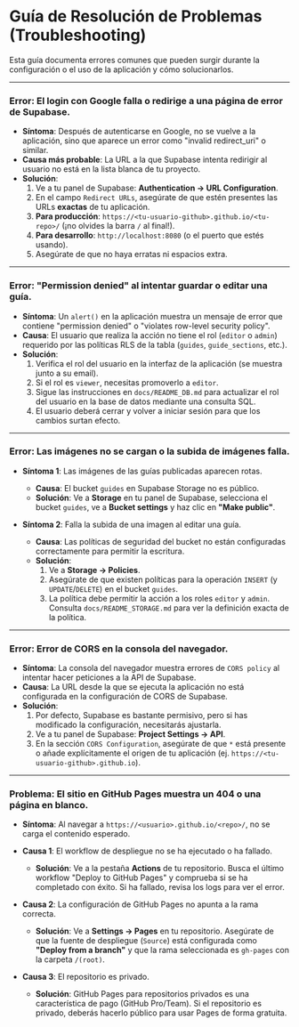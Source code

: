 # Guía de Resolución de Problemas (Troubleshooting)

Esta guía documenta errores comunes que pueden surgir durante la configuración o el uso de la aplicación y cómo solucionarlos.

---

### Error: El login con Google falla o redirige a una página de error de Supabase.

-   **Síntoma**: Después de autenticarse en Google, no se vuelve a la aplicación, sino que aparece un error como "invalid redirect_uri" o similar.
-   **Causa más probable**: La URL a la que Supabase intenta redirigir al usuario no está en la lista blanca de tu proyecto.
-   **Solución**:
    1.  Ve a tu panel de Supabase: **Authentication → URL Configuration**.
    2.  En el campo `Redirect URLs`, asegúrate de que estén presentes las URLs **exactas** de tu aplicación.
    3.  **Para producción**: `https://<tu-usuario-github>.github.io/<tu-repo>/` (¡no olvides la barra `/` al final!).
    4.  **Para desarrollo**: `http://localhost:8080` (o el puerto que estés usando).
    5.  Asegúrate de que no haya erratas ni espacios extra.

---

### Error: "Permission denied" al intentar guardar o editar una guía.

-   **Síntoma**: Un `alert()` en la aplicación muestra un mensaje de error que contiene "permission denied" o "violates row-level security policy".
-   **Causa**: El usuario que realiza la acción no tiene el rol (`editor` o `admin`) requerido por las políticas RLS de la tabla (`guides`, `guide_sections`, etc.).
-   **Solución**:
    1.  Verifica el rol del usuario en la interfaz de la aplicación (se muestra junto a su email).
    2.  Si el rol es `viewer`, necesitas promoverlo a `editor`.
    3.  Sigue las instrucciones en `docs/README_DB.md` para actualizar el rol del usuario en la base de datos mediante una consulta SQL.
    4.  El usuario deberá cerrar y volver a iniciar sesión para que los cambios surtan efecto.

---

### Error: Las imágenes no se cargan o la subida de imágenes falla.

-   **Síntoma 1**: Las imágenes de las guías publicadas aparecen rotas.
    -   **Causa**: El bucket `guides` en Supabase Storage no es público.
    -   **Solución**: Ve a **Storage** en tu panel de Supabase, selecciona el bucket `guides`, ve a **Bucket settings** y haz clic en **"Make public"**.

-   **Síntoma 2**: Falla la subida de una imagen al editar una guía.
    -   **Causa**: Las políticas de seguridad del bucket no están configuradas correctamente para permitir la escritura.
    -   **Solución**:
        1.  Ve a **Storage → Policies**.
        2.  Asegúrate de que existen políticas para la operación `INSERT` (y `UPDATE`/`DELETE`) en el bucket `guides`.
        3.  La política debe permitir la acción a los roles `editor` y `admin`. Consulta `docs/README_STORAGE.md` para ver la definición exacta de la política.

---

### Error: Error de CORS en la consola del navegador.

-   **Síntoma**: La consola del navegador muestra errores de `CORS policy` al intentar hacer peticiones a la API de Supabase.
-   **Causa**: La URL desde la que se ejecuta la aplicación no está configurada en la configuración de CORS de Supabase.
-   **Solución**:
    1.  Por defecto, Supabase es bastante permisivo, pero si has modificado la configuración, necesitarás ajustarla.
    2.  Ve a tu panel de Supabase: **Project Settings → API**.
    3.  En la sección `CORS Configuration`, asegúrate de que `*` está presente o añade explícitamente el origen de tu aplicación (ej. `https://<tu-usuario-github>.github.io`).

---

### Problema: El sitio en GitHub Pages muestra un 404 o una página en blanco.

-   **Síntoma**: Al navegar a `https://<usuario>.github.io/<repo>/`, no se carga el contenido esperado.
-   **Causa 1**: El workflow de despliegue no se ha ejecutado o ha fallado.
    -   **Solución**: Ve a la pestaña **Actions** de tu repositorio. Busca el último workflow "Deploy to GitHub Pages" y comprueba si se ha completado con éxito. Si ha fallado, revisa los logs para ver el error.

-   **Causa 2**: La configuración de GitHub Pages no apunta a la rama correcta.
    -   **Solución**: Ve a **Settings → Pages** en tu repositorio. Asegúrate de que la fuente de despliegue (`Source`) está configurada como **"Deploy from a branch"** y que la rama seleccionada es `gh-pages` con la carpeta `/(root)`.

-   **Causa 3**: El repositorio es privado.
    -   **Solución**: GitHub Pages para repositorios privados es una característica de pago (GitHub Pro/Team). Si el repositorio es privado, deberás hacerlo público para usar Pages de forma gratuita.
